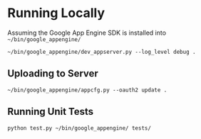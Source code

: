 Running Locally
===

Assuming the Google App Engine SDK is installed into `~/bin/google_appengine/`

```
~/bin/google_appengine/dev_appserver.py --log_level debug .
```

Uploading to Server
---

```
~/bin/google_appengine/appcfg.py --oauth2 update .
```

Running Unit Tests
---
```
python test.py ~/bin/google_appengine/ tests/
```
